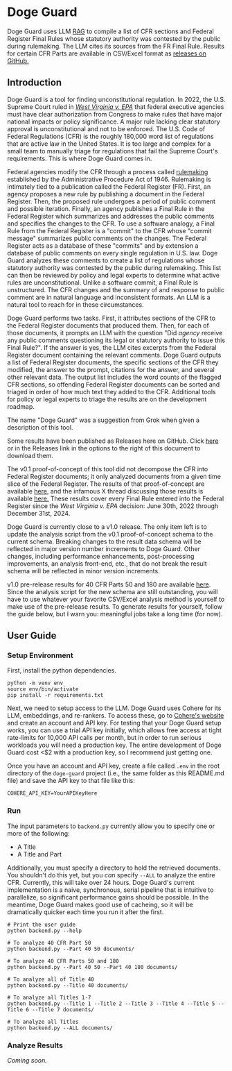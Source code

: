 # Doge Guard

Doge Guard uses LLM [RAG](https://en.wikipedia.org/wiki/Retrieval-augmented_generation) to compile a list of CFR sections and Federal Register Final Rules whose statutory authority was contested by the public during rulemaking. The LLM cites its sources from the FR Final Rule. Results for certain CFR Parts are available in CSV/Excel format as [releases on GitHub.](https://github.com/AverardoDiMugello/doge-guard/releases)

## Introduction

Doge Guard is a tool for finding unconstitutional regulation. In 2022, the U.S. Supreme Court ruled in [_West Virginia v. EPA_](https://en.wikipedia.org/wiki/West_Virginia_v._EPA) that federal executive agencies must have clear authorization from Congress to make rules that have major national impacts or policy significance. A major rule lacking clear statutory approval is unconstitutional and not to be enforced. The U.S. Code of Federal Regulations (CFR) is the roughly 180,000 word list of regulations that are active law in the United States. It is too large and complex for a small team to manually triage for regulations that fail the Supreme Court's requirements. This is where Doge Guard comes in.

Federal agencies modify the CFR through a process called [rulemaking](https://www.regulations.gov/learn) established by the Administrative Procedure Act of 1946. Rulemaking is intimately tied to a publication called the Federal Register (FR). First, an agency proposes a new rule by publishing a document in the Federal Register. Then, the proposed rule undergoes a period of public comment and possible iteration. Finally, an agency publishes a Final Rule in the Federal Register which summarizes and addresses the public comments and specifies the changes to the CFR. To use a software analogy, a Final Rule from the Federal Register is a "commit" to the CFR whose "commit message" summarizes public comments on the changes. The Federal Register acts as a database of these "commits" and by extension a database of public comments on every single regulation in U.S. law. Doge Guard analyzes these comments to create a list of regulations whose statutory authority was contested by the public during rulemaking. This list can then be reviewed by policy and legal experts to determine what active rules are unconstitutional. Unlike a software commit, a Final Rule is unstructured. The CFR changes and the summary of and response to public comment are in natural language and inconsistent formats. An LLM is a natural tool to reach for in these circumstances.

Doge Guard performs two tasks. First, it attributes sections of the CFR to the Federal Register documents that produced them. Then, for each of those documents, it prompts an LLM with the question "Did _agency_ receive any public comments questioning its legal or statutory authority to issue this Final Rule?". If the answer is yes, the LLM cites excerpts from the Federal Register document containing the relevant comments. Doge Guard outputs a list of Federal Register documents, the specific sections of the CFR they modified, the answer to the prompt, citations for the answer, and several other relevant data. The output list includes the word counts of the flagged CFR sections, so offending Federal Register documents can be sorted and triaged in order of how much text they added to the CFR. Additional tools for policy or legal experts to triage the results are on the development roadmap.

The name "Doge Guard" was a suggestion from Grok when given a description of this tool.

Some results have been published as Releases here on GitHub. Click [here](https://github.com/AverardoDiMugello/doge-guard/releases) or in the Releases link in the options to the right of this document to download them.

The v0.1 proof-of-concept of this tool did not decompose the CFR into Federal Register documents; it only analyzed documents from a given time slice of the Federal Register. The results of that proof-of-concept are available [here](https://github.com/AverardoDiMugello/doge-guard/releases/tag/v0.1-pre-release), and the infamous X thread discussing those results is available [here.](https://x.com/DiMugello/status/1868022889368400007) These results cover every Final Rule entered into the Federal Register since the _West Virginia v. EPA_ decision: June 30th, 2022 through December 31st, 2024.

Doge Guard is currently close to a v1.0 release. The only item left is to update the analysis script from the v0.1 proof-of-concept schema to the current schema. Breaking changes to the result data schema will be reflected in major version number increments to Doge Guard. Other changes, including performance enhancements, post-processing improvements, an analysis front-end, etc., that do not break the result schema will be reflected in minor version increments.

v1.0 pre-release results for 40 CFR Parts 50 and 180 are available [here](https://github.com/AverardoDiMugello/doge-guard/releases/tag/v1.0-pre-release). Since the analysis script for the new schema are still outstanding, you will have to use whatever your favorite CSV/Excel analysis method is yourself to make use of the pre-release results. To generate results for yourself, follow the guide below, but I warn you: meaningful jobs take a long time (for now).

## User Guide

### Setup Environment

First, install the python dependencies.

```
python -m venv env
source env/bin/activate
pip install -r requirements.txt
```

Next, we need to setup access to the LLM. Doge Guard uses Cohere for its LLM, embeddings, and re-rankers. To access these, go to [Cohere's website](https://cohere.com/) and create an account and API key. For testing that your Doge Guard setup works, you can use a trial API key initially, which allows free access at tight rate-limits for 10,000 API calls per month, but in order to run serious workloads you will need a production key. The entire development of Doge Guard cost <$2 with a production key, so I recommend just getting one.

Once you have an account and API key, create a file called `.env` in the root directory of the `doge-guard` project (i.e., the same folder as this README.md file) and save the API key to that file like this:

```
COHERE_API_KEY=YourAPIKeyHere
```

### Run

The input parameters to `backend.py` currently allow you to specify one or more of the following:

- A Title
- A Title and Part

Additionally, you must specify a directory to hold the retrieved documents. You shouldn't do this yet, but you _can_ specify `--ALL` to analyze the entire CFR. Currently, this will take over 24 hours. Doge Guard's current implementation is a naive, synchronous, serial pipeline that is intuitive to parallelize, so significant performance gains should be possible. In the meantime, Doge Guard makes good use of cacheing, so it will be dramatically quicker each time you run it after the first.

```
# Print the user guide
python backend.py --help

# To analyze 40 CFR Part 50
python backend.py --Part 40 50 documents/

# To analyze 40 CFR Parts 50 and 180
python backend.py --Part 40 50 --Part 40 180 documents/

# To analyze all of Title 40
python backend.py --Title 40 documents/

# To analyze all Titles 1-7
python backend.py --Title 1 --Title 2 --Title 3 --Title 4 --Title 5 --Title 6 --Title 7 documents/

# To analyze all Titles
python backend.py --ALL documents/
```

### Analyze Results

_Coming soon._
